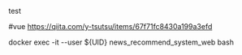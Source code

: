 test

#vue
https://qiita.com/y-tsutsu/items/67f71fc8430a199a3efd


docker exec -it --user ${UID} news_recommend_system_web bash

